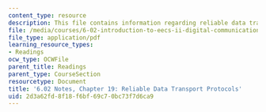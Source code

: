 ```yaml
---
content_type: resource
description: This file contains information regarding reliable data transport protocols.
file: /media/courses/6-02-introduction-to-eecs-ii-digital-communication-systems-fall-2012/2d3a62fd8f18f6bf69c70bc73f7d6ca9_MIT6_02F12_chap19.pdf
file_type: application/pdf
learning_resource_types:
- Readings
ocw_type: OCWFile
parent_title: Readings
parent_type: CourseSection
resourcetype: Document
title: '6.02 Notes, Chapter 19: Reliable Data Transport Protocols'
uid: 2d3a62fd-8f18-f6bf-69c7-0bc73f7d6ca9
---
```

